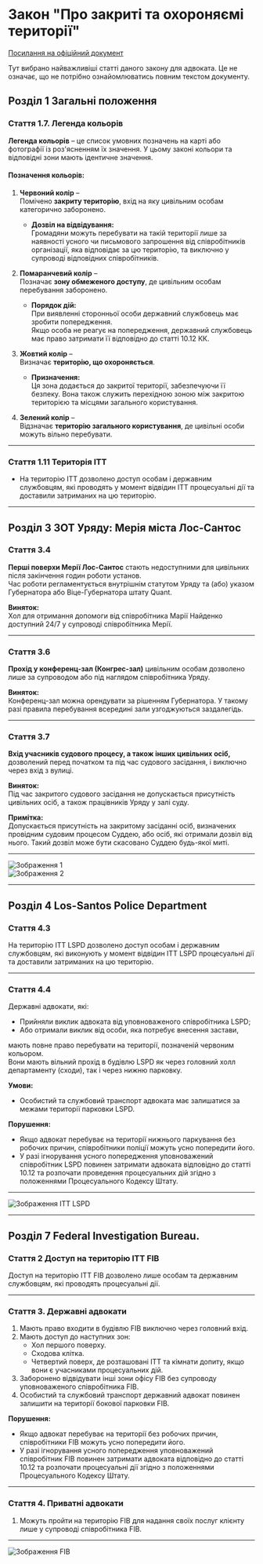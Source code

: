 # Закон "Про закриті та охороняємі території"

[Посилання на офіційний документ](https://forum.quant5.com.ua/index.php?/topic/25-%D0%B7%D0%B0%D0%BA%D0%BE%D0%BD-%D0%BF%D1%80%D0%BE-%D0%B7%D0%B0%D0%BA%D1%80%D0%B8%D1%82%D1%96-%D1%82%D0%B0-%D0%BE%D1%85%D0%BE%D1%80%D0%BE%D0%BD%D1%8F%D1%94%D0%BC%D1%96-%D1%82%D0%B5%D1%80%D0%B8%D1%82%D0%BE%D1%80%D1%96%D1%97/#comment-33)

Тут вибрано найважливіші статті даного закону для адвоката. Це не означає, що не потрібно ознайомлюватись повним текстом документу.

## Розділ 1  Загальні положення

### Стаття 1.7. Легенда кольорів

**Легенда кольорів** – це список умовних позначень на карті або фотографії із роз'ясненням їх значення. У цьому законі кольори та відповідні зони мають ідентичне значення.

#### Позначення кольорів:

1. **Червоний колір** –  
   Помічено **закриту територію**, вхід на яку цивільним особам категорично заборонено.

    - **Дозвіл на відвідування:**  
      Громадяни можуть перебувати на такій території лише за наявності усного чи письмового запрошення від співробітників організації, яка відповідає за цю територію, та виключно у супроводі відповідних співробітників.

2. **Помаранчевий колір** –  
   Позначає **зону обмеженого доступу**, де цивільним особам перебування заборонено.

    - **Порядок дій:**  
      При виявленні сторонньої особи державний службовець має зробити попередження.  
      Якщо особа не реагує на попередження, державний службовець має право затримати її відповідно до статті 10.12 КК.

3. **Жовтий колір** –  
   Визначає **територію, що охороняється**.

    - **Призначення:**  
      Ця зона додається до закритої території, забезпечуючи її безпеку. Вона також служить перехідною зоною між закритою територією та місцями загального користування.

4. **Зелений колір** –  
   Відзначає **територію загального користування**, де цивільні особи можуть вільно перебувати.

---

### Стаття 1.11 Територія ІТТ
- На територію ITT дозволено доступ особам і державним службовцям, які проводять у момент відвідин  ITT процесуальні дії та доставили затриманих на цю територію.

---

## Розділ 3 ЗОТ Уряду: Мерія міста Лос-Сантос

### Стаття 3.4
**Перші поверхи Мерії Лос-Сантос** стають недоступними для цивільних після закінчення годин роботи установ.  
Час роботи регламентується внутрішнім статутом Уряду та (або) указом Губернатора або Віце-Губернатора штату Quant.

**Виняток:**  
Хол для отримання допомоги від співробітника Марії Найденко доступний 24/7 у супроводі співробітника Мерії.

---

### Стаття 3.6
**Прохід у конференц-зал (Конгрес-зал)** цивільним особам дозволено лише за супроводом або під наглядом співробітника Уряду.

**Виняток:**  
Конференц-зал можна орендувати за рішенням Губернатора. У такому разі правила перебування всередині зали узгоджуються заздалегідь.

---

### Стаття 3.7
**Вхід учасників судового процесу, а також інших цивільних осіб,** дозволений перед початком та під час судового засідання, і виключно через вхід з вулиці.

**Виняток:**  
Під час закритого судового засідання не допускається присутність цивільних осіб, а також працівників Уряду у залі суду.

**Примітка:**  
Допускається присутність на закритому засіданні осіб, визначених провідним судовим процесом Суддею, або осіб, які отримали дозвіл від нього. Такий дозвіл може бути скасовано Суддею будь-якої миті.

---

![Зображення 1](https://forum.quant5.com.ua/uploads/monthly_2023_05/g1.thumb.png.e65005dac06350cddc8ebd7355dda70b.png)  
![Зображення 2](https://forum.quant5.com.ua/uploads/monthly_2023_05/g2.thumb.png.5be8c20d4218b78bb38acfd9a7881c46.png)

---

## Розділ 4 Los-Santos Police Department


### Стаття 4.3
На територію ITT LSPD дозволено доступ особам і державним службовцям, які виконують у момент відвідин ITT LSPD процесуальні дії та доставили затриманих на цю територію.

---

### Стаття 4.4
Державні адвокати, які:
- Прийняли виклик адвоката від уповноваженого співробітника LSPD;
- Або отримали виклик від особи, яка потребує внесення застави,

мають повне право перебувати на території, позначеній червоним кольором.  
Вони мають вільний прохід в будівлю LSPD як через головний холл департаменту (сходи), так і через нижню парковку.

**Умови:**
- Особистий та службовий транспорт адвоката має залишатися за межами території парковки LSPD.

**Порушення:**
- Якщо адвокат перебуває на території нижнього паркування без робочих причин, співробітники поліції можуть усно попередити його.
- У разі ігнорування усного попередження уповноважений співробітник LSPD повинен затримати адвоката відповідно до статті 10.12 та розпочати проведення процесуальних дій згідно з положеннями Процесуального Кодексу Штату.

---

![Зображення ITT LSPD](https://forum.quant5.com.ua/uploads/monthly_2024_09/image.png.cc79651b2a0554295d3aaa538002994f.png)

---

## Розділ 7 Federal Investigation Bureau.

### Стаття 2 Доступ на територію ІТТ FIB
Доступ на територію ІТТ FIB дозволено лише особам та державним службовцям, які проводять процесуальні дії.

---

### Стаття 3. Державні адвокати
1. Мають право входити в будівлю FIB виключно через головний вхід.
2. Мають доступ до наступних зон:
    - Хол першого поверху.
    - Сходова клітка.
    - Четвертий поверх, де розташовані ІТТ та кімнати допиту, якщо вони є учасниками процесуальних дій.
3. Заборонено відвідувати інші зони офісу FIB без супроводу уповноваженого співробітника FIB.
4. Особистий та службовий транспорт державний адвокат повинен залишити на території бокової парковки FIB.

**Порушення:**
- Якщо адвокат перебуває на території без робочих причин, співробітники FIB можуть усно попередити його.
- У разі ігнорування усного попередження уповноважений співробітник FIB повинен затримати адвоката відповідно до статті 10.12 та розпочати процесуальні дії згідно з положеннями Процесуального Кодексу Штату.

---

### Стаття 4. Приватні адвокати
1. Можуть пройти на територію FIB для надання своїх послуг клієнту лише у супроводі співробітника FIB.

---

![Зображення FIB](https://forum.quant5.com.ua/uploads/monthly_2024_09/image.thumb.png.d32c21d3771da6a0a23355f29e3231a6.png)
